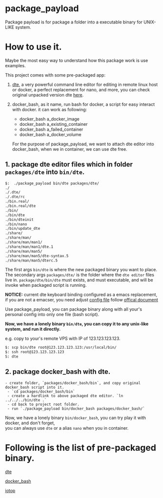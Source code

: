 # package_payload

Package payload is for package a folder into a executable binary for UNIX-LIKE system.

# How to use it.

Maybe the most easy way to understand how this package work is use examples.

This project comes with some pre-packaged app:

1. [dte](https://gitlab.com/craigbarnes/dte), a very powerful command line editor for editing in remote linux host or docker, a perfect replacement for nano, and more, you can check original unpacked version dte [here](https://github.com/zw963/package_payload/tree/main/example/dte). 
2. docker_bash, as it name, run bash for docker,  a script for easy interact with docker.
   it can work as following:
   - docker_bash a_docker_image
   - docker_bash a_existing_container
   - docker_bash a_failed_container
   - docker_bash a_docker_volume
   
   For the purpose of package_payload, we want to attach dte editor into docker_bash, when we in container, we can use dte free.

## 1. package dte editor files which in folder `packages/dte` into `bin/dte`.

```sh
$:  ./package_payload bin/dte packages/dte/
./
./.dte/
./.dte/rc
./bin.real/
./bin.real/dte
./bin/
./bin/dte
./bin/dteinit
./bin/nano
./bin/update_dte
./share/
./share/man/
./share/man/man1/
./share/man/man1/dte.1
./share/man/man5/
./share/man/man5/dte-syntax.5
./share/man/man5/dterc.5
```

The first args `bin/dte` is where the new packaged binary you want to place.
The secondary args `packages/dte/` is the folder where the `dte editor` files live in.
`package/dte/bin/dte` must exists, and must executable, and will be invoke when packaged script is running.

**NOTICE:** current dte keyboard binding configured as a emacs replacement, if you are not a emacser, you need adjust [config file](https://github.com/zw963/package_payload/blob/main/example/dte/.dte/rc) follow [offical document](https://craigbarnes.gitlab.io/dte/dterc.html)

Use package_payload, you can package binary along with all your's personal config into only one file (bash script).

**Now, we have a lonely binary `bin/dte`, you can copy it to any unix-like system,  and run it directly.**

e.g. copy to your's remote VPS with IP of 123.123.123.123.

```sh
$: scp bin/dte root@123.123.123.123:/usr/local/bin/
$: ssh root@123.123.123.123
S: dte
```

## 2. package docker_bash with dte.

    - create folder, `packages/docker_bash/bin`, and copy original docker_bash script into it.
	 - `cd packages/docker_bash/bin`
	 - create a hardlink to above packaged dte editor. `ln ../../../bin/dte .`
	 - cd back to project root folder. 
	 - run `./package_payload bin/docker_bash packages/docker_bash/`
 
Now, we have a lonely binary `bin/docker_bash`, you can try play it with docker, and don't forget,  
you can always use `dte` or a alias `nano` when you in container.

# Following is the list of pre-packaged binary.

[dte](/bin/dte)

[docker_bash](/bin/docker_bash)

[iotop](/bin/iotop)
